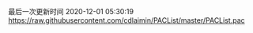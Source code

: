最后一次更新时间 2020-12-01 05:30:19
https://raw.githubusercontent.com/cdlaimin/PACList/master/PACList.pac

